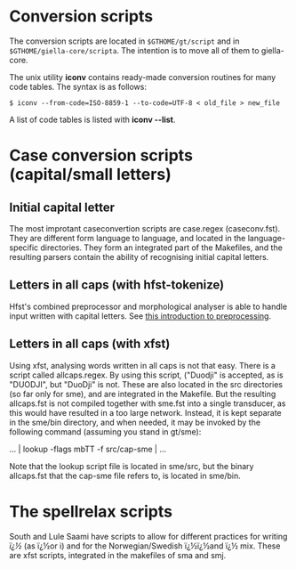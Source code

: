 Conversion scripts
==================

The conversion scripts are located in `$GTHOME/gt/script` and in
`$GTHOME/giella-core/scripta`. The intention is to move all of them to
giella-core.

The unix utility **iconv** contains ready-made conversion routines for
many code tables. The syntax is as follows:

`$ iconv --from-code=ISO-8859-1 --to-code=UTF-8 < old_file > new_file`

A list of code tables is listed with **iconv --list**.

Case conversion scripts (capital/small letters)
===============================================

Initial capital letter
----------------------

The most improtant caseconvertion scripts are case.regex (caseconv.fst).
They are different form language to language, and located in the
language-specific directories. They form an integrated part of the
Makefiles, and the resulting parsers contain the ability of recognising
initial capital letters.

Letters in all caps (with hfst-tokenize)
----------------------------------------

Hfst's combined preprocessor and morphological analyser is able to
handle input written with capital letters. See [this introduction to
preprocessing](../ling/preprocessor.html).

Letters in all caps (with xfst)
-------------------------------

Using xfst, analysing words written in all caps is not that easy. There
is a script called allcaps.regex. By using this script, ("Duodji" is
accepted, as is "DUODJI", but "DuoDji" is not. These are also located in
the src directories (so far only for sme), and are integrated in the
Makefile. But the resulting allcaps.fst is not compiled together with
sme.fst into a single transducer, as this would have resulted in a too
large network. Instead, it is kept separate in the sme/bin directory,
and when needed, it may be invoked by the following command (assuming
you stand in gt/sme):

... \| lookup -flags mbTT -f src/cap-sme \| ...

Note that the lookup script file is located in sme/src, but the binary
allcaps.fst that the cap-sme file refers to, is located in sme/bin.

The spellrelax scripts
======================

South and Lule Saami have scripts to allow for different practices for
writing *ï¿½* (as ï¿½or i) and for the Norwegian/Swedish ï¿½ï¿½and ï¿½
mix. These are xfst scripts, integrated in the makefiles of sma and smj.
